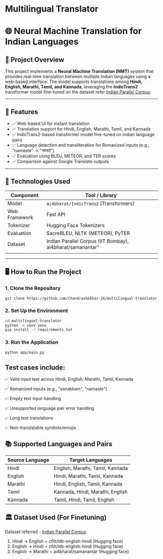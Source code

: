 # Multilingual Translator

# 🌐 Neural Machine Translation for Indian Languages

## 📌 Project Overview

This project implements a **Neural Machine Translation (NMT)** system that provides real-time translation between multiple Indian languages using a web-based interface. The model supports translations among **Hindi, English, Marathi, Tamil, and Kannada**, leveraging the **IndicTrans2** transformer model fine-tuned on the 
dataset refer [Indian Parallel Corpus](https://github.com/Kartikaggarwal98/Indian_ParallelCorpus).

---

## 🧩 Features

- ✅ Web-based UI for instant translation
- ✅ Translation support for Hindi, English, Marathi, Tamil, and Kannada
- ✅ IndicTrans2-based transformer model fine-tuned on Indian language pairs
- ✅ Language detection and transliteration for Romanized inputs (e.g., "namaste" → "नमस्ते")
- ✅ Evaluation using BLEU, METEOR, and TER scores
- ✅ Comparison against Google Translate outputs

---

## 🚀 Technologies Used

| Component     | Tool / Library                                               |
|---------------|--------------------------------------------------------------|
| Model         | `ai4bharat/IndicTrans2` (Transformers)  |                    |
| Web Framework | Fast API                                |                    |
| Tokenizer     | Hugging Face Tokenizers                 |                    |
| Evaluation    | SacreBLEU, NLTK (METEOR), PyTER         |                    |
| Dataset       | Indian Parallel Corpus (IIT Bombay), ai4bharat/samanantar"   |
|               |                                         |                    |

---

## 🖥️ How to Run the Project

### 1. Clone the Repository

```bash
git clone https://github.com/Chandrashekhar-26/multilingual-translator.git
```

### 2. Set Up the Environment
```bash
cd multilingual-translator
python -m venv venv
pip install -r requirements.txt
```

### 3. Run the Application
```bash
python app/main.py
```

## Test cases include:

✅ Valid input text across Hindi, English, Marathi, Tamil, Kannada

✅ Romanized inputs (e.g., "vanakkam", "namaste")

✅ Empty text input handling

✅ Unsupported language pair error handling

✅ Long text translations

✅ Non-translatable symbols/emojis

## 📚 Supported Languages and Pairs
| Source Language | Target Languages                 |
| --------------- |----------------------------------|
| Hindi           | English, Marathi, Tamil, Kannada |
| English         | Hindi, Marathi, Tamil, Kannada   |
| Marathi         | Hindi, English, Tamil, Kannada   |
| Tamil           | Kannada, Hindi, Marathi, English |
| Kannada         | Tamil, Hindi, Tamil, English     |


## 🏛️ Dataset Used (For Finetuning)
Dataset referred - [Indian Parallel Corpus](https://github.com/Kartikaggarwal98/Indian_ParallelCorpus).
1. Hindi → English = cfilt/iitb-english-hindi (Hugging face)
2. English → Hindi = cfilt/iitb-english-hindi (Hugging face)
3. English → Marathi = ai4bharat/samanantar (Hugging face)

